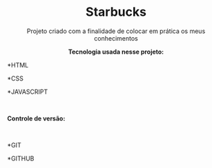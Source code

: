 <h1 align="center"><strong>Starbucks</strong></h1>
<p align="center"> Projeto criado com a finalidade de colocar em prática os meus conhecimentos</p>
<p align="center"> <strong>Tecnologia usada nesse projeto:</strong></p>
<p>*HTML</p>
<p>*CSS</p>
<p>*JAVASCRIPT</p> <br>
<p> <strong>Controle de versão:</strong></p> <br> 
<p>*GIT</p>
<p>*GITHUB</p>




















